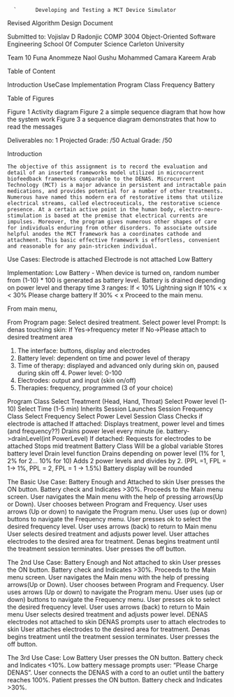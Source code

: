 
      `      Developing and Testing a MCT Device Simulator

Revised Algorithm Design Document

Submitted to:
Vojislav D Radonjic
COMP 3004 Object-Oriented Software Engineering
School Of Computer Science
Carleton University


Team 10
Funa Anommeze
Naol Gushu
Mohammed Camara
Kareem Arab

Table of Content

Introduction
UseCase
Implementation
Program Class
Frequency
Battery

Table of Figures

Figure 1 Activity diagram
Figure 2 a simple sequence diagram that how how the system work
Figure 3 a sequence diagram demonstrates that how to read the messages



Deliverables no: 1
Projected Grade:    /50
Actual Grade:    /50


Introduction


	The objective of this assignment is to record the evaluation and detail of an inserted frameworks model utilized in microcurrent biofeedback frameworks comparable to the DENAS. Microcurrent Technology (MCT) is a major advance in persistent and intractable pain medications, and provides potential for a number of other treatments. Numerous have named this modern era of restorative items that utilize electrical streams, called electroceuticals, the restorative science presence. At a certain active point in the human body, electro-neuro-stimulation is based at the premise that electrical currents are impulses. Moreover, the program gives numerous other shapes of care for individuals enduring from other disorders. To associate outside helpful anodes the MCT framework has a coordinates cathode and attachment. This basic effective framework is effortless, convenient and reasonable for any pain-stricken individual.


Use Cases:
Electrode is attached
Electrode is not attached
Low Battery

Implementation:
Low Battery - When device is turned on, random number from (1-10) * 100 is generated as battery level.
Battery is drained depending on power level and therapy time
3 ranges:
If < 10% Lightning sign
If 10% < x < 30% Please charge battery
If 30% < x Proceed to the main menu.

From main menu,

From Program page:
Select desired treatment.
Select power level
Prompt: Is denas touching skin:
If Yes->frequency meter
If No->Please attach to desired treatment area

1. The interface: buttons, display and electrodes
2. Battery level: dependent on time and power level of therapy
3. Time of therapy: displayed and advanced only during skin on, paused during skin off 4. Power level: 0-100
5. Electrodes: output and input (skin on/off)
6. Therapies: frequency, programmed (3 of your choice)

Program Class
Select Treatment (Head, Hand, Throat)
Select Power level (1-10)
Select Time (1-5 min)
Inherits Session
Launches Session
Frequency Class
Select Frequency
Select Power Level
Session Class
Checks if electrode is attached
If attached:
Displays treatment, power level and times (and frequency??)
Drains power level every minute (ie. battery->drainLevel(int PowerLevel)
If detached:
Requests for electrodes to be attached
Stops mid treatment
Battery Class
Will be a global variable
Stores battery level
Drain level function
Drains depending on power level (1% for 1, 2% for 2… 10% for 10)
Adds 2 power levels and divides by 2. (PPL =1, FPL = 1-> 1%, PPL = 2, FPL = 1 -> 1.5%)
Battery display will be rounded

The Basic Use Case: Battery Enough and Attached to skin
User presses the  ON button.
Battery check and Indicates >30%.
Proceeds to the Main menu screen.
User navigates the Main menu with the help of pressing arrows(Up or Down).
User chooses between Program and Frequency.
User uses arrows (Up or down) to navigate the Program menu.
User uses (up or down) buttons to navigate the Frequency menu.
User presses ok to select the desired frequency level.
User uses arrows (back) to return to Main menu
User selects desired treatment and adjusts power level.
User attaches electrodes to the desired area for treatment.
Denas begins treatment until the treatment session terminates.
User presses the off button.

The 2nd Use Case: Battery Enough and Not attached to skin
User presses the  ON button.
Battery check and Indicates >30%.
Proceeds to the Main menu screen.
User navigates the Main menu with the help of pressing arrows(Up or Down).
User chooses between Program and Frequency.
User uses arrows (Up or down) to navigate the Program menu.
User uses (up or down) buttons to navigate the Frequency menu.
User presses ok to select the desired frequency level.
User uses arrows (back) to return to Main menu
User selects desired treatment and adjusts power level.
DENAS electrodes not attached to skin
DENAS prompts user to attach electrodes to skin
User attaches electrodes to the desired area for treatment.
Denas begins treatment until the treatment session terminates.
User presses the off button.

The 3rd Use Case: Low Battery
User presses the  ON button.
Battery check and Indicates <10%.
Low battery message prompts user: “Please Charge DENAS”.
User connects the DENAS with a cord to an outlet until the battery reaches 100%.
Patient presses the ON button.
Battery check and Indicates >30%.

